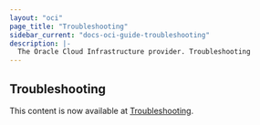 ```yaml
---
layout: "oci"
page_title: "Troubleshooting"
sidebar_current: "docs-oci-guide-troubleshooting"
description: |-
  The Oracle Cloud Infrastructure provider. Troubleshooting
---
```


## Troubleshooting

This content is now available at [Troubleshooting](https://docs.oracle.com/en-us/iaas/Content/API/SDKDocs/terraformtroubleshooting.htm).
